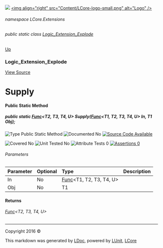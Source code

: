 ![](Content/LCore-banner-small.png "")
[&lt;img align=&quot;right&quot; src=&quot;Content/LCore-logo-small.png&quot; alt=&quot;Logo&quot; /&gt;](../README.md)

###### namespace LCore.Extensions

###### public static class [Logic_Extension_Explode](docs/Logic_Extension_Explode.md)
[Up](docs/Logic_Extension_Explode.md)

### Logic_Extension_Explode
[View Source](Dynamic%20Code/CodeExplode/Logic_Extension_Explode.cs)

# Supply

#### Public Static Method

##### public static <a href="https://msdn.microsoft.com/en-us/library/bb549430.aspx" alt="" target="_blank">Func</a>&lt;T2, T3, T4, U&gt; Supply(<a href="https://msdn.microsoft.com/en-us/library/bb534303.aspx" alt="" target="_blank">Func</a>&lt;T1, T2, T3, T4, U&gt; In, T1 Obj);

![Type Public Static Method](http://b.repl.ca/v1/Type-Public%20Static%20Method-blue.png "")     ![Documented No](http://b.repl.ca/v1/Documented-No-red.png "") [![Source Code Available](http://b.repl.ca/v1/Source%20Code-Available-brightgreen.png "")](Dynamic%20Code/CodeExplode/Logic_Extension_Explode.cs#L229)

![Covered No](http://b.repl.ca/v1/Covered-No-red.png "") ![Unit Tested No](http://b.repl.ca/v1/Unit%20Tested-No-lightgrey.png "") ![Attribute Tests 0](http://b.repl.ca/v1/Attribute%20Tests-0-lightgrey.png "") [![Assertions 0](http://b.repl.ca/v1/Assertions-0-lightgrey.png "")](Dynamic%20Code/CodeExplode/Logic_Extension_Explode.cs)

###### Parameters

Parameter | Optional | Type | Description
:---  | :---  | :---  | :--- 
In | No | <a href="https://msdn.microsoft.com/en-us/library/bb534303.aspx" alt="" target="_blank">Func</a>&lt;T1, T2, T3, T4, U&gt; | 
Obj | No | T1 | 


#### Returns

###### <a href="https://msdn.microsoft.com/en-us/library/bb549430.aspx" alt="" target="_blank">Func</a>&lt;T2, T3, T4, U&gt;



---

Copyright 2016 &copy; [](../README.md) [](../TableOfContents.md)

This markdown was generated by [LDoc](https://github.com/CodeSingularity/LDoc), powered by [LUnit](https://github.com/CodeSingularity/LUnit), [LCore](https://github.com/CodeSingularity/LCore)
